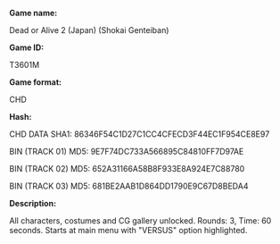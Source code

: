 **Game name:**

Dead or Alive 2 (Japan) (Shokai Genteiban)

**Game ID:**

T3601M

**Game format:**

CHD

**Hash:**

CHD DATA SHA1: 86346F54C1D27C1CC4CFECD3F44EC1F954CE8E97

BIN (TRACK 01) MD5: 9E7F74DC733A566895C84810FF7D97AE

BIN (TRACK 02) MD5: 652A31166A58B8F933E8A924E7C88780

BIN (TRACK 03) MD5: 681BE2AAB1D864DD1790E9C67D8BEDA4

**Description:**

All characters, costumes and CG gallery unlocked. Rounds: 3, Time: 60 seconds. Starts at main menu with "VERSUS" option highlighted.